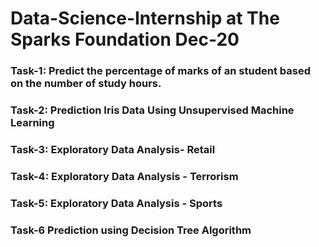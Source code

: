 # Data-Science-Internship at The Sparks Foundation Dec-20
### Task-1: Predict the percentage of marks of an student based on the number of study hours.
### Task-2: Prediction Iris Data Using Unsupervised Machine Learning
### Task-3: Exploratory Data Analysis- Retail
### Task-4: Exploratory Data Analysis - Terrorism 
### Task-5: Exploratory Data Analysis - Sports
### Task-6 Prediction using Decision Tree Algorithm

 
